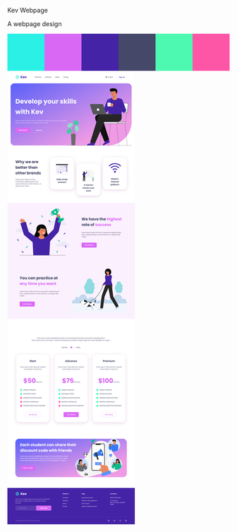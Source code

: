 Kev Webpage

A webpage design

![The colors used in the webpage](https://raw.githubusercontent.com/kalieblair1515/kev-webpage/main/colors.png "colors used in page")
![Kev's webpage](https://raw.githubusercontent.com/kalieblair1515/kev-webpage/main/home.png "Kev's webpage")
